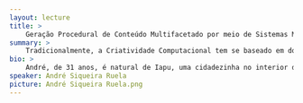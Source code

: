 ```yaml
---
layout: lecture
title: >
    Geração Procedural de Conteúdo Multifacetado por meio de Sistemas Multiagentes
summary: >
    Tradicionalmente, a Criatividade Computacional tem se baseado em domínios bem controlados, de facetas únicas, como arte visual, narrativas e áudio. Por outro lado, a pesquisa sobre métodos autônomos de geração de conteúdo para jogos ainda não considerou adequadamente a capacidade criativa desses métodos. Este trabalho apresenta uma proposta de desenvolvimento de um sistema para o design automatizado e multifacetado de jogos digitais por meio de múltiplos agentes inteligentes. Pretende-se construir um modelo base para o qual novos agentes podem ser desenvolvidos e futuramente integrados, a fim de se comparar diferentes técnicas de Geração Procedural de Conteúdo (Procedural Content Generation, PCG). De modo sucinto, pode-se definir tal geração de conteúdo como a criação algorítmica de conteúdo para jogos com participação limitada ou indireta de um usuário. O termo “conteúdo” se refere ao que está contido em um jogo, como níveis, mapas, regras, texturas, histórias, itens, etc. Sistemas Multiagentes (Multi-agent Systems, MAS) são compostos por múltiplos agentes inteligentes que interagem entre si para realizar uma tarefa coletiva em um ambiente. Uma das vantagens de se trabalhar com MAS é a sua inerente capacidade de operação distribuída e paralela. Assim sendo, vários módulos de PCG podem ser implementados como agentes autônomos, que cooperam entre si para produção de conteúdo. A ideia de se ter vários módulos trabalhando de modo cooperativo é atualmente explorada por M. Cook por meios coevolucionários.
bio: >
    André, de 31 anos, é natural de Iapu, uma cidadezinha no interior de Minas Gerais. Sua paixão por games começou ainda com o Master System 1, da SEGA, aos 4 anos de idade. Aos 18 anos, ingressou no curso de bacharelado em Ciências da Computação na Universidade Federal de Ouro Preto (UFOP), MG. Na UFOP, o interesse pela pesquisa nas áreas de IA e Otimização o levou a fazer o mestrado. Em 2012, já residindo em Belo Horizonte, MG, André iniciou o doutorado no Dep. de Engenharia Elétrica da UFMG, trabalhando na área de Geração Procedural de Conteúdo para jogos. Em 2016, André esteve pelo período de um ano no IFMG, Campus Sabará, ministrando as disciplinas de IA e AEDs. Atualmente mora em Campinas, SP, e atua como pesquisador pós-doc do PPgSI da EACH, USP Leste, desenvolvendo o projeto intitulado "Geração Procedural de Conteúdo Multifacetado por meio de Sistemas Multiagentes".
speaker: André Siqueira Ruela
picture: André Siqueira Ruela.png
---
```

